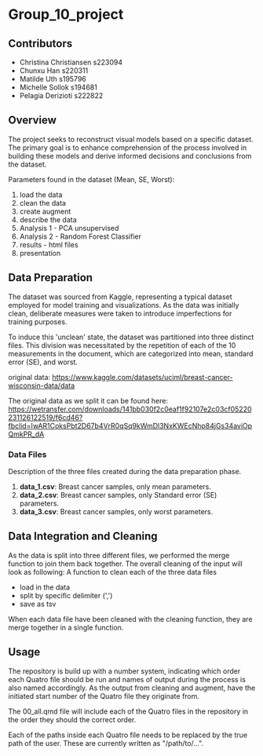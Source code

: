 # Group_10_project
## Contributors

- Christina Christiansen s223094
- Chunxu Han s220311
- Matilde Uth s195796
- Michelle Sollok s194681
- Pelagia Derizioti s222822

## Overview
The project seeks to reconstruct visual models based on a specific dataset. The primary goal is to enhance comprehension of the process involved in building these models and derive informed decisions and conclusions from the dataset.

Parameters found in the dataset (Mean, SE, Worst):
1. load the data
2. clean the data
3. create augment
4. describe the data
5. Analysis 1 - PCA unsupervised
6. Analysis 2 - Random Forest Classifier
7. results - html files
8. presentation

## Data Preparation

The dataset was sourced from Kaggle, representing a typical dataset employed for model training and visualizations. As the data was initially clean, deliberate measures were taken to introduce imperfections for training purposes.

To induce this 'unclean' state, the dataset was partitioned into three distinct files. This division was necessitated by the repetition of each of the 10 measurements in the document, which are categorized into mean, standard error (SE), and worst.

original data: https://www.kaggle.com/datasets/uciml/breast-cancer-wisconsin-data/data 

The original data as we split it can be found here: https://wetransfer.com/downloads/141bb030f2c0eaf1f92107e2c03cf05220231126122519/f6cd46?fbclid=IwAR1CoksPbt2D67b4VrR0qSq9kWmDl3NxKWEcNhp84jGs34aviOpQmkPR_dA 

### Data Files

Description of the three files created during the data preparation phase.

1. **data_1.csv**: Breast cancer samples, only mean parameters.
2. **data_2.csv**: Breast cancer samples, only Standard error (SE) parameters.
3. **data_3.csv**: Breast cancer samples, only worst parameters.

## Data Integration and Cleaning

As the data is split into three different files, we performed the merge function to join them back together. The overall cleaning of the input will look as following:
A function to clean each of the three data files
- load in the data
- split by specific delimiter (',')
- save as tsv

When each data file have been cleaned with the cleaning function, they are merge together in a single function.

## Usage

The repository is build up with a number system, indicating which order each Quatro file should be run and names of output during the process is also named accordingly. As the output from cleaning and augment, have the initiated start number of the Quatro file they originate from. 

The 00_all.qmd file will include each of the Quatro files in the repository in the order they should the correct order.

Each of the paths inside each Quatro file needs to be replaced by the true path of the user. These are currently written as "/path/to/...".




